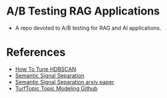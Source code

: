 # A/B Testing RAG Applications
* A repo devoted to A/B testing for RAG and AI applications.








# References
* [How To Tune HDBSCAN](https://medium.com/towards-data-science/tuning-with-hdbscan-149865ac2970)
* [Semantic Signal Separation](https://medium.com/towards-data-science/semantic-signal-separation-769f43b46779#1acb-a1ec08a141a8)
* [Semantic Signal Separation arxiv paper](https://arxiv.org/html/2406.09556v1)
* [TurfTopic Topic Modeling Github](https://github.com/x-tabdeveloping/turftopic)
